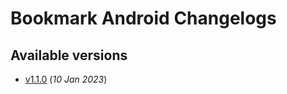 # Bookmark Android Changelogs

## Available versions

* [v1.1.0](releases/1.1.0/index.md) (_10 Jan 2023_)
